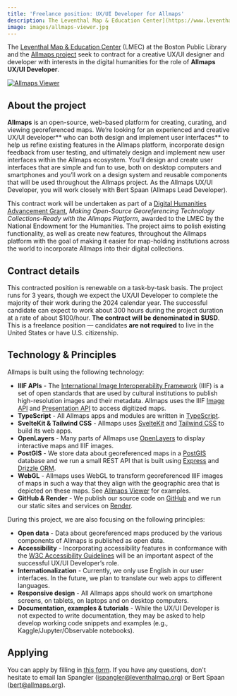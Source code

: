 ```yaml
---
title: 'Freelance position: UX/UI Developer for Allmaps'
description: The Leventhal Map & Education Center](https://www.leventhalmap.org (LMEC) at the Boston Public Library and the Allmaps project seek to contract for a creative UX/UI designer and developer.
image: images/allmaps-viewer.jpg
---
```


The [Leventhal Map & Education Center](https://www.leventhalmap.org/) (LMEC) at the Boston Public Library and the [Allmaps project](https://allmaps.org) seek to contract for a creative UX/UI designer and developer with interests in the digital humanities for the role of **Allmaps UX/UI Developer**.

<a href="https://viewer.allmaps.org/?url=https%3A%2F%2Fannotations.allmaps.org%2F%3Furl%3Dhttps%3A%2F%2Frotterdamspubliek.nl%2Fiiif%2FNL-RtSA_4001_1972-755-1%2Finfo.json"><img alt="Allmaps Viewer" src="images/allmaps-viewer.jpg" /></a>

## About the project

**Allmaps** is an open-source, web-based platform for creating, curating, and viewing georeferenced maps. We’re looking for an experienced and creative UX/UI developer** who can both design and implement user interfaces** to help us refine existing features in the Allmaps platform, incorporate design feedback from user testing, and ultimately design and implement new user interfaces within the Allmaps ecosystem. You’ll design and create user interfaces that are simple and fun to use, both on desktop computers and smartphones and you’ll work on a design system and reusable components that will be used throughout the Allmaps project. As the Allmaps UX/UI Developer, you will work closely with Bert Spaan (Allmaps Lead Developer).

This contract work will be undertaken as part of a [Digital Humanities Advancement Grant](https://www.neh.gov/news/neh-announces-413-million-280-humanities-projects-nationwide), _Making Open-Source Georeferencing Technology Collections-Ready with the Allmaps Platform_, awarded to the LMEC by the National Endowment for the Humanities. The project aims to polish existing functionality, as well as create new features, throughout the Allmaps platform with the goal of making it easier for map-holding institutions across the world to incorporate Allmaps into their digital collections.

## Contract details

This contracted position is renewable on a task-by-task basis. The project runs for 3 years, though we expect the UX/UI Developer to complete the majority of their work during the 2024 calendar year. The successful candidate can expect to work about 300 hours during the project duration at a rate of about $100/hour. **The contract will be denominated in $USD**. This is a freelance position — candidates **are not required** to live in the United States or have U.S. citizenship.

## Technology & Principles

Allmaps is built using the following technology:

- **IIIF APIs** - The [International Image Interoperability Framework](https://iiif.io/) (IIIF) is a set of open standards that are used by cultural institutions to publish high-resolution images and their metadata. Allmaps uses the IIIF [Image API](https://iiif.io/api/image/3.0/) and [Presentation API](https://iiif.io/api/presentation/3.0/) to access digitized maps.
- **TypeScript** - All Allmaps apps and modules are written in [TypeScript](https://www.typescriptlang.org/).
- **SvelteKit & Tailwind CSS** - Allmaps uses [SvelteKit](https://kit.svelte.dev/) and [Tailwind CSS](https://tailwindcss.com/) to build its web apps.
- **OpenLayers** - Many parts of Allmaps use [OpenLayers](https://openlayers.org/) to display interactive maps and IIIF images.
- **PostGIS** - We store data about georeferenced maps in a [PostGIS](http://postgis.net/) database and we run a small REST API that is built using [Express](https://expressjs.com/) and [Drizzle ORM](https://orm.drizzle.team/).
- **WebGL** - Allmaps uses WebGL to transform georeferenced IIIF images of maps in such a way that they align with the geographic area that is depicted on these maps. See [Allmaps Viewer](https://viewer.allmaps.org/?url=https%3A%2F%2Fannotations.allmaps.org%2F%3Furl%3Dhttps%3A%2F%2Frotterdamspubliek.nl%2Fiiif%2FNL-RtSA_4001_1972-755-1%2Finfo.json) for examples.
- **GitHub & Render** - We publish our source code on [GitHub](https://github.com/allmaps/allmaps) and we run our static sites and services on [Render](https://render.com/).

During this project, we are also focusing on the following principles:

- **Open data** - Data about georeferenced maps produced by the various components of Allmaps is published as open data.
- **Accessibility** - Incorporating accessibility features in conformance with the [W3C Accessibility Guidelines](https://www.w3.org/WAI/standards-guidelines/) will be an important aspect of the successful UX/UI Developer’s role.
- **Internationalization** - Currently, we only use English in our user interfaces. In the future, we plan to translate our web apps to different languages.
- **Responsive design** - All Allmaps apps should work on smartphone screens, on tablets, on laptops and on desktop computers.
- **Documentation, examples & tutorials** - While the UX/UI Developer is not expected to write documentation, they may be asked to help develop working code snippets and examples (e.g., Kaggle/Jupyter/Observable notebooks).

## Applying

You can apply by filling in [this form](https://airtable.com/appfE1BFZoHj0lgNu/shruyy2LqptK53AB1). If you have any questions, don't hesitate to email Ian Spangler ([ispangler@leventhalmap.org](mailto:ispangler@leventhalmap.org)) or Bert Spaan ([bert@allmaps.org](mailto:bert@allmaps.org)).
